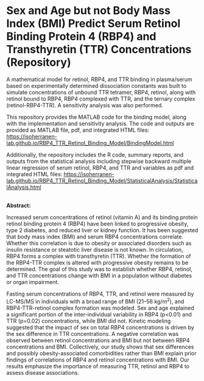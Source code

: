 # Sex and Age but not Body Mass Index (BMI) Predict Serum Retinol Binding Protein 4 (RBP4) and Transthyretin (TTR) Concentrations (Repository)

A mathematical model for retinol, RBP4, and TTR binding in plasma/serum based on experimentally determined dissociation constants was built to simulate concentrations of unbound TTR tetramer, RBP4, retinol, along with retinol bound to RBP4, RBP4 complexed with TTR, and the ternary complex (retinol-RBP4-TTR). A sensitivity analysis was also performed.

This repository provides the MATLAB code for the binding model, along with the implementation and sensitivity analysis. The code and outputs are provided as MATLAB file, pdf, and integrated HTML files: https://isoherranen-lab.github.io/RBP4_TTR_Retinol_Binding_Model/BindingModel.html

Additionally, the repository includes the R code, summary reports, and outputs from the statistical analysis including stepwise backward multiple linear regression of serum retinol, RBP4, and TTR and variables as pdf and integrated HTML files: https://isoherranen-lab.github.io/RBP4_TTR_Retinol_Binding_Model/StatisticalAnalysis/StatisticalAnalysis.html 


<br>
<b>Abstract:</b>

Increased serum concentrations of retinol (vitamin A) and its binding protein retinol binding protein 4 (RBP4) have been linked to progressive obesity, type 2 diabetes, and reduced liver or kidney function. It has been suggested that body mass index (BMI) and serum RBP4 concentrations correlate. Whether this correlation is due to obesity or associated disorders such as insulin resistance or steatotic liver disease is not known. In circulation, RBP4 forms a complex with transthyretin (TTR). Whether the formation of the RBP4-TTR complex is altered with progressive obesity remains to be determined. The goal of this study was to establish whether RBP4, retinol, and TTR concentrations change with BMI in a population without diabetes or organ impairment.

Fasting serum concentrations of RBP4, TTR, and retinol were measured by LC-MS/MS in individuals with a broad range of BMI (21–56 kg/m<sup>2</sup>), and RBP4-TTR-retinol complex formation was modeled. Sex and age explained a significant portion of the inter-individual variability in RBP4 (p<0.01) and TTR (p=0.02) concentrations, while BMI did not. Kinetic modeling suggested that the impact of sex on total RBP4 concentrations is driven by the sex difference in TTR concentrations. A negative correlation was observed between retinol concentrations and BMI but not between RBP4 concentrations and BMI. Collectively, our study shows that sex differences and possibly obesity-associated comorbidities rather than BMI explain prior findings of correlations of RBP4 and retinol concentrations with BMI. Our results emphasize the importance of measuring TTR, retinol and RBP4 to assess disease associations.
